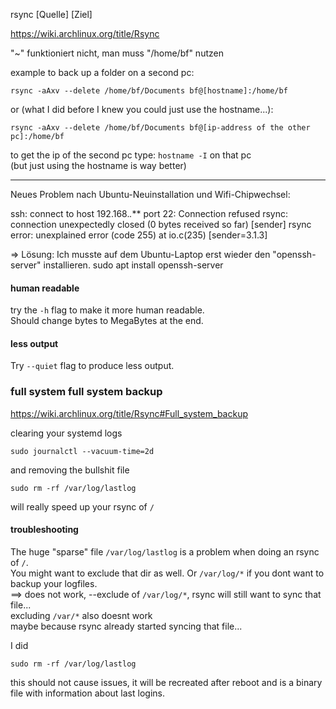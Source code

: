 rsync [Quelle] [Ziel]

https://wiki.archlinux.org/title/Rsync

"~" funktioniert nicht, man muss "/home/bf" nutzen

example to back up a folder on a second pc:
```
rsync -aAxv --delete /home/bf/Documents bf@[hostname]:/home/bf
```
or (what I did before I knew you could just use the hostname...):
```
rsync -aAxv --delete /home/bf/Documents bf@[ip-address of the other pc]:/home/bf
```
to get the ip of the second pc type: `hostname -I` on that pc\
(but just using the hostname is way better)

***

Neues Problem nach Ubuntu-Neuinstallation und Wifi-Chipwechsel:

ssh: connect to host 192.168.*.*** port 22: Connection refused
rsync: connection unexpectedly closed (0 bytes received so far) [sender]
rsync error: unexplained error (code 255) at io.c(235) [sender=3.1.3]

=> Lösung: Ich musste auf dem Ubuntu-Laptop erst wieder den "openssh-server" installieren.
sudo apt install openssh-server

#### human readable

try the `-h` flag to make it more human readable.\
Should change bytes to MegaBytes at the end.

#### less output

Try `--quiet` flag to produce less output.

### full system full system backup

https://wiki.archlinux.org/title/Rsync#Full_system_backup

clearing your systemd logs
```
sudo journalctl --vacuum-time=2d
```
and removing the bullshit file
```
sudo rm -rf /var/log/lastlog
```
will really speed up your rsync of `/`


#### troubleshooting
The huge "sparse" file `/var/log/lastlog` is a problem when doing an rsync of `/`.\
You might want to exclude that dir as well. Or `/var/log/*` if you dont want to backup your logfiles.\
==> does not work, --exclude of `/var/log/*`, rsync will still want to sync that file...\
excluding `/var/*` also doesnt work\
maybe because rsync already started syncing that file...

I did
```
sudo rm -rf /var/log/lastlog
```
this should not cause issues, it will be recreated after reboot and is a binary file with information about last logins.


